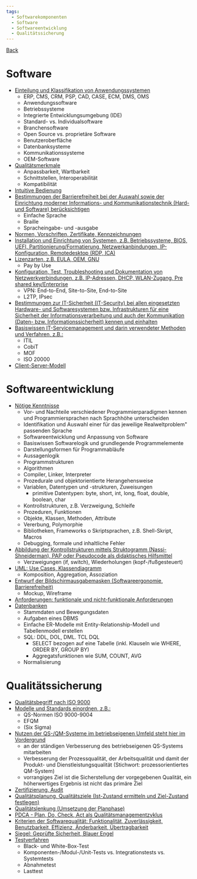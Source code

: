 ```yaml
---
tags:
  - Softwarekomponenten
  - Software
  - Softwareentwicklung
  - Qualitätssicherung
---
```

[Back](Pruefungsvorbereitung.md)
# Software
- [Einteilung und Klassifikation von Anwendungssystemen](Klassifikation%20der%20Anwendungssysteme.md)
	- ERP, CMS, CRM, PSP, CAD, CASE, ECM, DMS, OMS
	- Anwendungssoftware
	- Betriebssysteme
	- Integrierte Entwicklungsumgebung (IDE)
	- Standard- vs. Individualsoftware
	- Branchensoftware
	- Open Source vs. proprietäre Software
	- Benutzeroberfläche
	- Datenbanksysteme
	- Kommunikationssysteme
	- OEM-Software
- [Qualitätsmerkmale](Qualitaetsmerkmale.md)
	- Anpassbarkeit, Wartbarkeit
	- Schnittstellen, Interoperabilität
	- Kompatibilität
- [Intuitive Bedienung](Intuitive%20Bedienung.md)
- [Bestimmungen der Barrierefreiheit bei der Auswahl sowie der Einrichtung moderner Informations- und Kommunikationstechnik (Hard- und Software) berücksichtigen](Bestimmungen%20der%20Barrierefreiheit.md)
	- Einfache Sprache
	- Braille
	- Spracheingabe- und -ausgabe
- [Normen, Vorschriften, Zertifikate, Kennzeichnungen](Normen%20Vorschriften%20Zertifikate%20und%20Kennzeichnungen.md)
- [Installation und Einrichtung von Systemen, z.B. Betriebssysteme, BIOS, UEFI, Partitionierung/Formatierung, Netzwerkanbindungen, IP-Konfiguration, Remotedesktop (RDP, ICA)](Installation%20und%20Einrichtung%20von%20Systemen.md)
- [Lizenzarten, z.B. EULA, OEM, GNU](Exam_Preparation/Themenblock_5/Lizenzarten)
	- Pay by Use
- [Konfiguration, Test, Troubleshooting und Dokumentation von Netzwerkverbindungen, z.B. IP-Adressen, DHCP, WLAN-Zugang, Pre shared key/Enterprise](Konfiguration%20Test%20Troubleshooting%20und%20Dokumentation%20der%20Netzwerkverbindungen.md)
	- VPN: End-to-End, Site-to-Site, End-to-Site
	- L2TP, IPsec
- [Bestimmungen zur IT-Sicherheit (IT-Security) bei allen eingesetzten Hardware- und Softwaresystemen bzw. Infrastrukturen für eine Sicherheit der Informationsverarbeitung und auch der Kommunikation (Daten- bzw. Informationssicherheit) kennen und einhalten](Bestimmungen%20zur%20IT%20Sicherheit.md)
- [Basiswissen IT-Servicemanagement und darin verwendeter Methoden und Verfahren, z.B.:](Basiswissen%20IT%20Servicemanagement%20und%20Methoden.md)
	- ITIL
	- CobiT
	- MOF
	- ISO 20000
- [Client-Server-Modell](Client-Server%20und%20Peer%202%20Peer.md)

# Softwareentwicklung
- [Nötige Kenntnisse](Noetige%20Kenntnisse%20der%20Softwareentwicklung.md)
	- Vor- und Nachteile verschiedener Programmierparadigmen kennen und Programmiersprachen nach Sprachhöhe unterscheiden
	- Identifikation und Auswahl einer für das jeweilige Realweltproblem" passenden Sprache
	- Softwareentwicklung und Anpassung von Software
	- Basiswissen Softwarelogik und grundlegende Programmelemente
	- Darstellungsformen für Programmabläufe
	- Aussagenlogik
	- Programmstrukturen
	- Algorithmen
	- Compiler, Linker, Interpreter
	- Prozedurale und objektorientierte Herangehensweise
	- Variablen, Datentypen und -strukturen, Zuweisungen
		- primitive Datentypen: byte, short, int, long, float, double, boolean, char
	- Kontrollstrukturen, z.B. Verzweigung, Schleife
	- Prozeduren, Funktionen
	- Objekte, Klassen, Methoden, Attribute
	- Vererbung, Polymorphie
	- Bibliotheken, Frameworks o Skriptsprachen, z.B. Shell-Skript, Macros
	- Debugging, formale und inhaltliche Fehler
- [Abbildung der Kontrollstrukturen mittels Struktogramm (Nassi-Shneiderman), PAP oder Pseudocode als didaktisches Hilfsmittel](Struktogramme%20PAP%20oder%20Pseudocode.md)
	- Verzweigungen (if, switch), Wiederholungen (kopf-/fußgesteuert)
- [UML: Use Cases, Klassendiagramm](Exam_Preparation/Themenblock_5/UML)
	- Komposition, Aggregation, Assoziation
- [Entwurf der Bildschirmausgabemasken (Softwareergonomie, Barrierefreiheit)](Exam_Preparation/Themenblock_5/Bildschirmausgabemasken)
	- Mockup, Wireframe
- [Anforderungen: funktionale und nicht-funktionale Anforderungen](Anforderungen%20funktional%20und%20nicht%20funktional.md)
- [Datenbanken](Exam_Preparation/Themenblock_5/Datenbanken)
	- Stammdaten und Bewegungsdaten
	- Aufgaben eines DBMS
	- Einfache ER-Modelle mit Entity-Relationship-Modell und Tabellenmodell erstellen
	- SQL: DDL, DOL, DML. TCL DQL
		- SELECT bezogen auf eine Tabelle (inkl. Klauseln wie WHERE, ORDER BY, GROUP BY)
		- Aggregatsfunktionen wie SUM, COUNT, AVG
	- Normalisierung
# Qualitätssicherung
- [Qualitätsbegriff nach ISO 9000](Exam_Preparation/Themenblock_5/Qualitaetsbegriff)
- [Modelle und Standards einordnen, z.B.:](Modelle%20und%20Standards%20einordnen.md)
	- QS-Normen ISO 9000-9004
	- EFQM
	- (Six Sigma)
- [Nutzen der QS-/QM-Systeme im betriebseigenen Umfeld steht hier im Vordergrund](Nutzen%20von%20QS%20und%20QM%20Systemen.md)
	- an der ständigen Verbesserung des betriebseigenen QS-Systems mitarbeiten
	- Verbesserung der Prozessqualität, der Arbeitsqualität und damit der Produkt- und Dienstleistungsqualität (Stichwort: prozessorientiertes QM-System)
	- vorrangiges Ziel ist die Sicherstellung der vorgegebenen Qualität, ein höherwertiges Ergebnis ist nicht das primäre Ziel
- [Zertifizierung, Audit](Zertifizierung%20und%20Audit.md)
- [Qualitätsplanung, Qualitätsziele (Ist-Zustand ermitteln und Ziel-Zustand festlegen)](Qualitaetsplanung%20und%20Ziele.md)
- [Qualitätslenkung (Umsetzung der Planphase)](Exam_Preparation/Themenblock_5/Qualitaetslenkung)
- [PDCA - Plan, Do, Check, Act als Qualitätsmanagementzyklus](PDCA%20Qualitaetsmanagementzyklus.md)
- [Kriterien der Softwarequalität: Funktionalität, Zuverlässigkeit, Benutzbarkeit, Effizienz, Änderbarkeit, Übertragbarkeit](Kriterien%20der%20Softwarequalitaet.md)
- [Siegel: Geprüfte Sicherheit, Blauer Engel](Exam_Preparation/Themenblock_5/Pruefsiegel)
- [Testverfahren](Exam_Preparation/Themenblock_5/Testverfahren)
	- Black- und White-Box-Test
	- Komponenten-/Modul-/Unit-Tests vs. Integrationstests vs. Systemtests
	- Abnahmetest
	- Lasttest
